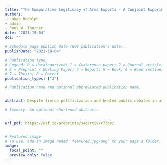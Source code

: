 ```yaml
---
title: "The Comparative Legitimacy of Arms Exports - A Conjoint Experiment in Germany and France"
authors:
- Lukas Rudolph
- admin
- Paul W. Thurner
date: "2021-19-04"
doi: ""

# Schedule page publish date (NOT publication's date).
publishDate: "2021-19-04"

# Publication type.
# Legend: 0 = Uncategorized; 1 = Conference paper; 2 = Journal article;
# 3 = Preprint / Working Paper; 4 = Report; 5 = Book; 6 = Book section;
# 7 = Thesis; 8 = Patent
publication_types: ["3"]

# Publication name and optional abbreviated publication name.


abstract: Despite fierce politicization and heated public debates in arms-exporting democracies, systematic research on mass public preferences on arms trade is lacking. Combining political economy models of arms trade with the literatures on trade preferences and foreign policy attitudes, we argue that citizens trade off economic incentives, strategic interests and moral considerations when assessing arms trade and that deeply rooted 'strategic cultures' lead to differences in citizen preferences between countries. To derive the implicit weighting of different features of arms trade, we draw on population-representative conjoint survey experiments (N=6617), fielded in November/December 2020 in two of the global top-5 exporting countries of major arms: Germany and France. We find that both country populations show structured preferences towards arms exports which predominantly center around their moral repercussions. However, German respondents place more weight on moral consequences and, compared to French respondents, a larger share is in fundamental opposition. We conclude that these diverging preferences potentially conflict with plans of a common European defense and security policy.

# Summary. An optional shortened abstract.


url_pdf: https://osf.io/preprints/socarxiv/r73pv/


# Featured image
# To use, add an image named `featured.jpg/png` to your page's folder. 
image:
  focal_point: ""
  preview_only: false
---
```

